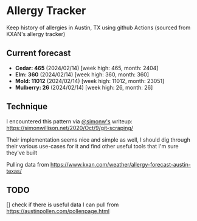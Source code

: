 # Allergy Tracker

Keep history of allergies in Austin, TX using github Actions (sourced from KXAN's allergy tracker)

## Current forecast
<!-- INJECT FORECAST -->
- **Cedar: 465** (2024/02/14)  [week high: 465, month: 2404]
- **Elm: 360** (2024/02/14)  [week high: 360, month: 360]
- **Mold: 11012** (2024/02/14)  [week high: 11012, month: 23051]
- **Mulberry: 26** (2024/02/14)  [week high: 26, month: 26]
<!-- END INJECT FORECAST -->

## Technique

I encountered this pattern via [@simonw's](https://github.com/simonw) writeup: https://simonwillison.net/2020/Oct/9/git-scraping/

Their implementation seems nice and simple as well, I should dig through their various use-cases for it and find other useful tools that I'm sure they've built

Pulling data from https://www.kxan.com/weather/allergy-forecast-austin-texas/

## TODO

[] check if there is useful data I can pull from https://austinpollen.com/pollenpage.html

